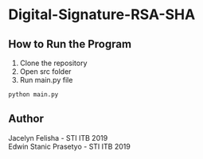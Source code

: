 # Digital-Signature-RSA-SHA

## How to Run the Program

1. Clone the repository
2. Open src folder
3. Run main.py file 

```
python main.py
```

## Author

Jacelyn Felisha - STI ITB 2019 <br/>
Edwin Stanic Prasetyo - STI ITB 2019
